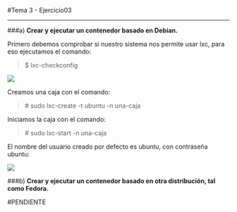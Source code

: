 #Tema 3 - Ejercicio03
- - -
###a) **Crear y ejecutar un contenedor basado en Debian.**

Primero debemos comprobar si nuestro sistema nos permite usar lxc, para eso ejecutamos el comando:

> $ lxc-checkconfig

![](../images/t3ej3-1)

Creamos una caja con el comando:

> \# sudo lxc-create -t ubuntu -n una-caja

Iniciamos la caja con el comando:

> \# sudo lxc-start -n una-caja

El nombre del usuario creado por defecto es ubuntu, con contraseña ubuntu:

![](../images/t3ej3-2)

###b) **Crear y ejecutar un contenedor basado en otra distribución, tal como Fedora.**

#PENDIENTE
